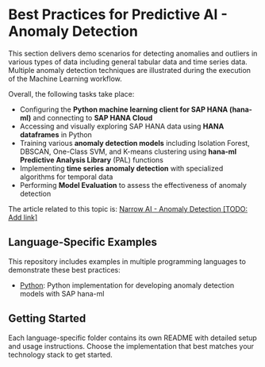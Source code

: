 # Best Practices for Predictive AI - Anomaly Detection

This section delivers demo scenarios for detecting anomalies and outliers in various types of data including general tabular data and time series data. Multiple anomaly detection techniques are illustrated during the execution of the Machine Learning workflow.

Overall, the following tasks take place:

- Configuring the **Python machine learning client for SAP HANA (hana-ml)** and connecting to **SAP HANA Cloud**
- Accessing and visually exploring SAP HANA data using **HANA dataframes** in Python
- Training various **anomaly detection models** including Isolation Forest, DBSCAN, One-Class SVM, and K-means clustering using **hana-ml Predictive Analysis Library** (PAL) functions
- Implementing **time series anomaly detection** with specialized algorithms for temporal data
- Performing **Model Evaluation** to assess the effectiveness of anomaly detection

The article related to this topic is: [Narrow AI - Anomaly Detection [TODO: Add link]](#TODO)

## Language-Specific Examples

This repository includes examples in multiple programming languages to demonstrate these best practices:

- [Python](./python/): Python implementation for developing anomaly detection models with SAP hana-ml

## Getting Started

Each language-specific folder contains its own README with detailed setup and usage instructions. Choose the implementation that best matches your technology stack to get started.
